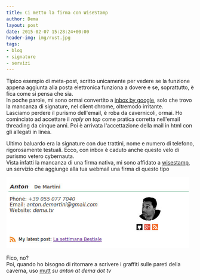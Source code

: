```yaml
---
title: Ci metto la firma con WiseStamp
author: Dema
layout: post
date: 2015-02-07 15:28:24+00:00
header-img: img/rust.jpg
tags: 
- blog
- signature
- servizi
---
```


Tipico esempio di meta-post, scritto unicamente per vedere se la funzione appena aggiunta alla posta elettronica funziona a dovere e se, soprattutto, è fica come si pensa che sia.    
In poche parole, mi sono ormai convertito a [inbox by google][1], solo che trovo la mancanza di signature, nel client chrome, oltremodo irritante.  
Lasciamo perdere il purismo dell'email, è roba da cavernicoli, ormai. Ho cominciato ad accettare il _reply on top_  come pratica corretta nell'email threading da cinque anni. Poi è arrivata l'accettazione della mail in html con gli allegati in linea. 

Ultimo baluardo era la signature con due trattini, nome e numero di telefono, rigorosamente testuali. Ecco, con inbox è caduto anche questo velo di purismo vetero cybernauta.  
Vista infatti la mancanza di una firma nativa, mi sono affidato a [wisestamp][2], un servizio che aggiunge alla tua webmail una firma di questo tipo

![wisestamp](/img/signature.jpg) 

Fico, no?   
Poi, quando ho bisogno di ritornare a scrivere i graffiti sulle pareti della caverna, uso [mutt][3] _su anton at dema dot tv_


[1]: http://inbox.google.com
[2]: http://www.mutt.org/
[3]: http://www.wisestamp.com/
